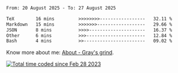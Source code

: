<!--START_SECTION:waka-->

```txt
From: 20 August 2025 - To: 27 August 2025

TeX        16 mins         >>>>>>>>-----------------   32.11 %
Markdown   15 mins         >>>>>>>------------------   29.66 %
JSON       8 mins          >>>>---------------------   16.37 %
Other      6 mins          >>>----------------------   12.84 %
Bash       4 mins          >>-----------------------   09.02 %
```

<!--END_SECTION:waka-->

<!-- [![grayxu's github stats](https://github-readme-stats.vercel.app/api?username=grayxu&count_private=true&show_icons=true)](https://github.com/grayxu) -->

Know more about me: [About - Gray's grind](https://www.grayxu.cn/).
<p align="left">
  <a href="https://wakatime.com/@c69eb31e-43a1-463f-8968-c3449e386f57"><img src="https://wakatime.com/badge/user/c69eb31e-43a1-463f-8968-c3449e386f57.svg" title="Total time coded since Feb 28 2023" /></a>
</p>

